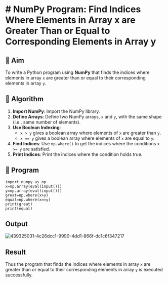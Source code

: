 # # NumPy Program: Find Indices Where Elements in Array x are Greater Than or Equal to Corresponding Elements in Array y

## 🎯 Aim
To write a Python program using **NumPy** that finds the indices where elements in array `x` are greater than or equal to their corresponding elements in array `y`.

## 🧠 Algorithm
1. **Import NumPy**: Import the NumPy library.
2. **Define Arrays**: Define two NumPy arrays, `x` and `y`, with the same shape (i.e., same number of elements).
3. **Use Boolean Indexing**: 
   - `x > y` gives a boolean array where elements of `x` are greater than `y`.
   - `x == y` gives a boolean array where elements of `x` are equal to `y`.
4. **Find Indices**: Use `np.where()` to get the indices where the conditions `x >= y` are satisfied.
5. **Print Indices**: Print the indices where the condition holds true.

## 🧾 Program

```
import numpy as np
x=np.array(eval(input()))
y=np.array(eval(input()))
great=np.where(x>y)
equal=np.where(x==y)
print(great)
print(equal)
```

## Output

![439325031-4c26dcc1-9990-4dd1-866f-dc1c6f347217](https://github.com/user-attachments/assets/bde095e8-aa58-4dbb-8dd4-7c3f601e10c6)

## Result

Thus the program that finds the indices where elements in array `x` are greater than or equal to their corresponding elements in array `y` is executed successfully.
